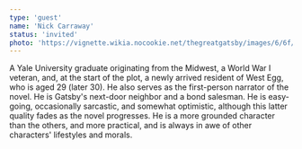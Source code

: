 ```yaml
---
type: 'guest'
name: 'Nick Carraway'
status: 'invited'
photo: 'https://vignette.wikia.nocookie.net/thegreatgatsby/images/6/6f/Nick.png/revision/latest/scale-to-width-down/250?cb=20130125235258'
---
```


A Yale University graduate originating from the Midwest, a World War I veteran, and, at the start of the plot, a newly
arrived resident of West Egg, who is aged 29 (later 30). He also serves as the first-person narrator of the novel.
He is Gatsby's next-door neighbor and a bond salesman. He is easy-going, occasionally sarcastic, and somewhat optimistic,
although this latter quality fades as the novel progresses. He is a more grounded character than the others, and more
practical, and is always in awe of other characters' lifestyles and morals.